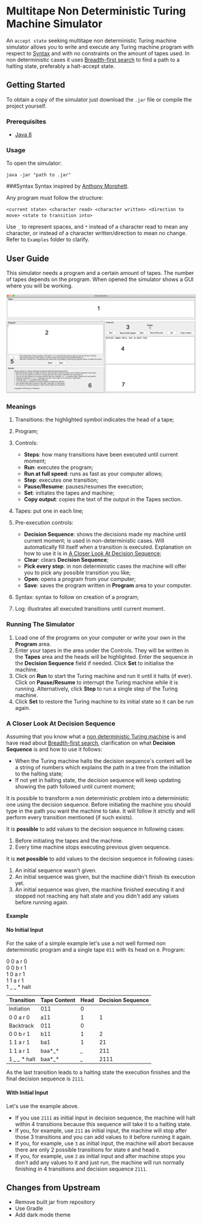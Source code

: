 # Multitape Non Deterministic Turing Machine Simulator
An ```accept state``` seeking multitape non deterministic Turing machine simulator allows you to write and execute any Turing machine program with respect to [Syntax](#syntax) and with no constraints on the amount of tapes used. In non deterministic cases it uses [Breadth-first search](https://en.wikipedia.org/wiki/Breadth-first_search) to find a path to a halting state, preferably a halt-accept state.

## Getting Started
To obtain a copy of the simulator just download the `.jar` file or compile the project yourself.

### Prerequisites
* [Java 8](http://www.oracle.com/technetwork/java/javase/overview/java8-2100321.html)

### Usage
To open the simulator:

```
java -jar "path to .jar"
```

###Syntax
Syntax inspired by [Anthony Morphett](http://morphett.info/turing/turing.html).

Any program must follow the structure:

 ```
 <current state> <character read> <character written> <direction to move> <state to transition into>
 ```
Use ```_``` to represent spaces, and ```*``` instead of a character read to mean any character, or instead of a character written/direction to mean no change. Refer to ```Examples``` folder to clarify.


## User Guide

This simulator needs a program and a certain amount of tapes. The number of tapes depends on the program. 
When opened the simulator shows a GUI where you will be working.

![Alt text](Images/turingmachine2021.png?raw=true)

### Meanings

1. Transitions: the highlighted symbol indicates the head of a tape;
2. Program;
3. Controls:
    - **Steps**: how many transitions have been executed until current moment;
    - **Run**: executes the program;
    - **Run at full speed**: runs as fast as your computer allows;
    - **Step**: executes one transition;
    - **Pause/Resume**: pauses/resumes the execution;
    - **Set**: initiates the tapes and machine;
    - **Copy output**: copies the text of the output in the Tapes section.

4. Tapes: put one in each line;
5. Pre-execution controls:

   - **Decision Sequence**: shows the decisions made my machine until current moment; is used in non-deterministic cases. Will automatically fill itself when a transition is executed. Explanation on how to use it is in [A Closer Look At Decision Sequence](#a-closer-look-at-decision-sequence);
   - **Clear**: clears **Decision Sequence**;
   - **Pick every step**: in non deterministic cases the machine will offer you to pick any possible transition you like;
   - **Open**: opens a program from your computer;
   - **Save**: saves the program written in **Program** area to your computer.
 
6. Syntax: syntax to follow on creation of a program;
7. Log: illustrates all executed transitions until current moment.

### Running The Simulator

1. Load one of the programs on your computer or write your own in the **Program** area.
2. Enter your tapes in the area under the Controls. They will be written in the **Tapes** area and the heads will be highlighted. Enter the sequence in the **Decision Sequence** field if needed. Click **Set** to initialise the machine.
3. Click on **Run** to start the Turing machine and run it until it halts (if ever). Click on **Pause/Resume** to interrupt the Turing machine while it is running. Alternatively, click **Step** to run a single step of the Turing machine.
4. Click **Set** to restore the Turing machine to its initial state so it can be run again.

### A Closer Look At Decision Sequence

Assuming that you know what a [non deterministic Turing machine](https://en.wikipedia.org/wiki/Non-deterministic_Turing_machine) is and have read about [Breadth-first search](https://en.wikipedia.org/wiki/Breadth-first_search), clarification on what **Decision Sequence** is and how to use it follows:

* When the Turing machine halts the decision sequence's content will be a string of numbers which explains the path in a tree from the initiation to the halting state;
* If not yet in halting state, the decision sequence will keep updating showing the path followed until current moment;

It is possible to transform a non deterministic problem into a deterministic one using the decision sequence.
Before initiating the machine you should type in the path you want the machine to take. It will follow it strictly and will perform every transition mentioned (if such exists).

It is **possible** to add values to the decision sequence in following cases:  

1. Before initiating the tapes and the machine.
2. Every time machine stops executing previous given sequence.

It is **not possible** to add values to the decision sequence in following cases:  

1. An initial sequence wasn't given.
2. An initial sequence was given, but the machine didn't finish its execution yet.
3. An initial sequence was given, the machine finished executing it and stopped not reaching any halt state and you didn't add any values before running again.

#### Example

#### No Initial Input

For the sake of a simple example let's use a not well formed non deterministic program and a single tape ```011``` with its head on ```0```.
Program:  

0 0 a r 0  
0 0 b r 1  
1 0 a r 1  
1 1 a r 1  
1 _ _ * halt  

Transition | Tape Content | Head | Decision Sequence
---------- | ------------ | ---- | -----------------
Initiation | 011          | 0    |
0 0 a r 0  | a11          | 1    | 1
Backtrack  | 011          | 0    |
0 0 b r 1  | b11          | 1    | 2
1 1 a r 1  | ba1          | 1    | 21
1 1 a r 1  | baa*_*       | *_*  | 211 
1 *_* *_* * halt | baa*_* | *_*  | 2111

As the last transition leads to a halting state the execution finishes and the final decision sequence is ```2111```.

#### With Initial Input

Let's use the example above.

* If you use ```2111``` as initial input in decision sequence, the machine will halt within 4 transitions because this sequence will take it to a halting state.
* If you, for example, use ```211``` as initial input, the machine will stop after those 3 transitions and you can add values to it before running it again.
* If you, for example, use ```3``` as initial input, the machine will abort because there are only 2 possible transitions for state ```0``` and head ```0```.
* If you, for example, use ```2``` as initial input and after machine stops you don't add any values to it and just run, the machine will run normally finishing in 4 transitions and decision sequence ```2111```.

## Changes from Upstream

- Remove built jar from repository
- Use Gradle
- Add dark mode theme
